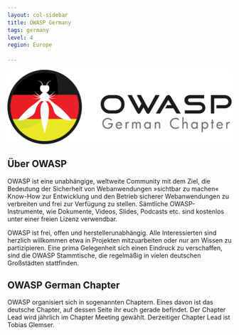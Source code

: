```yaml
---
layout: col-sidebar
title: OWASP Germany
tags: germany
level: 4
region: Europe

---
```


![German Chapter Logo](assets/images/OWASP_German_Chapter_WHITE_PNG.png)

## Über OWASP

OWASP ist eine unabhängige, weltweite Community mit dem Ziel, die
Bedeutung der Sicherheit von Webanwendungen »sichtbar zu machen«
Know-How zur Entwicklung und den Betrieb sicherer Webanwendungen zu
verbreiten und frei zur Verfügung zu stellen. Sämtliche
OWASP-Instrumente, wie Dokumente, Videos, Slides, Podcasts etc. sind
kostenlos unter einer freien Lizenz verwendbar.

OWASP ist frei, offen und herstellerunabhängig. Alle Interessierten sind
herzlich willkommen etwa in Projekten mitzuarbeiten oder nur am Wissen
zu partizipieren. Eine prima Gelegenheit sich einen Eindruck zu
verschaffen, sind die OWASP Stammtische, die regelmäßig in vielen
deutschen Großstädten stattfinden.

## OWASP German Chapter

OWASP organisiert sich in sogenannten Chaptern. Eines davon ist das
deutsche Chapter, auf dessen Seite ihr euch gerade befindet. Der Chapter
Lead wird jährlich im Chapter Meeting gewählt. Derzeitiger Chapter Lead
ist Tobias Glemser.
